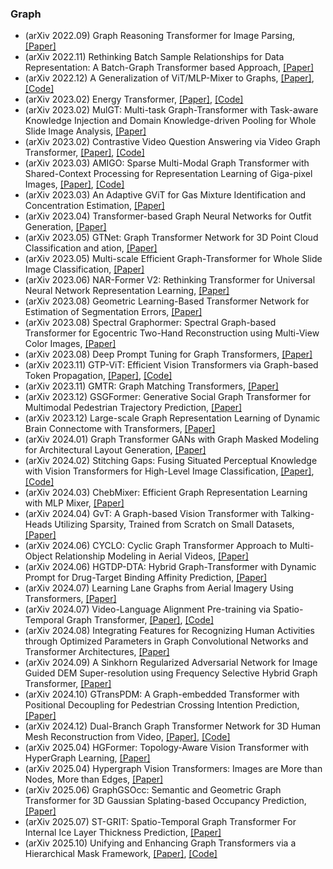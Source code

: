 ### Graph
- (arXiv 2022.09) Graph Reasoning Transformer for Image Parsing, [[Paper]](https://arxiv.org/pdf/2209.09545.pdf)
- (arXiv 2022.11) Rethinking Batch Sample Relationships for Data Representation: A Batch-Graph Transformer based Approach, [[Paper]](https://arxiv.org/pdf/2211.10622.pdf)
- (arXiv 2022.12) A Generalization of ViT/MLP-Mixer to Graphs, [[Paper]](https://arxiv.org/pdf/2212.13350.pdf), [[Code]](https://github.com/XiaoxinHe/Graph-MLPMixer)
- (arXiv 2023.02) Energy Transformer, [[Paper]](https://arxiv.org/pdf/2302.07253.pdf), [[Code]](https://github.com/bhoov/energy-transformer-jax)
- (arXiv 2023.02) MulGT: Multi-task Graph-Transformer with Task-aware Knowledge Injection and Domain Knowledge-driven Pooling for Whole Slide Image Analysis, [[Paper]](https://arxiv.org/pdf/2302.10574.pdf)
- (arXiv 2023.02) Contrastive Video Question Answering via Video Graph Transformer, [[Paper]](https://arxiv.org/pdf/2302.13668.pdf), [[Code]](https://github.com/doc-doc/CoVGT)
- (arXiv 2023.03) AMIGO: Sparse Multi-Modal Graph Transformer with Shared-Context Processing for Representation Learning of Giga-pixel Images, [[Paper]](https://arxiv.org/pdf/2303.00865.pdf), [[Code]](https://github.com/doc-doc/CoVGT)
- (arXiv 2023.03) An Adaptive GViT for Gas Mixture Identification and Concentration Estimation, [[Paper]](https://arxiv.org/pdf/2303.05685.pdf)
- (arXiv 2023.04) Transformer-based Graph Neural Networks for Outfit Generation, [[Paper]](https://arxiv.org/pdf/2304.08098.pdf)
- (arXiv 2023.05) GTNet: Graph Transformer Network for 3D Point Cloud Classification and ation, [[Paper]](https://arxiv.org/pdf/2305.15213.pdf)
- (arXiv 2023.05) Multi-scale Efficient Graph-Transformer for Whole Slide Image Classification, [[Paper]](https://arxiv.org/pdf/2305.15773.pdf)
- (arXiv 2023.06) NAR-Former V2: Rethinking Transformer for Universal Neural Network Representation Learning, [[Paper]](https://arxiv.org/pdf/2306.10792.pdf)
- (arXiv 2023.08) Geometric Learning-Based Transformer Network for Estimation of Segmentation Errors, [[Paper]](https://arxiv.org/pdf/2308.05068.pdf)
- (arXiv 2023.08) Spectral Graphormer: Spectral Graph-based Transformer for Egocentric Two-Hand Reconstruction using Multi-View Color Images, [[Paper]](https://arxiv.org/pdf/2308.11015.pdf)
- (arXiv 2023.08) Deep Prompt Tuning for Graph Transformers, [[Paper]](https://arxiv.org/pdf/2309.10131.pdf)
- (arXiv 2023.11) GTP-ViT: Efficient Vision Transformers via Graph-based Token Propagation, [[Paper]](https://arxiv.org/pdf/2311.03035.pdf), [[Code]](https://github.com/Ackesnal/GTP-ViT)
- (arXiv 2023.11) GMTR: Graph Matching Transformers, [[Paper]](https://arxiv.org/pdf/2311.08141.pdf)
- (arXiv 2023.12) GSGFormer: Generative Social Graph Transformer for Multimodal Pedestrian Trajectory Prediction, [[Paper]](https://arxiv.org/pdf/2312.04479.pdf)
- (arXiv 2023.12) Large-scale Graph Representation Learning of Dynamic Brain Connectome with Transformers, [[Paper]](https://arxiv.org/pdf/2312.14939.pdf)
- (arXiv 2024.01) Graph Transformer GANs with Graph Masked Modeling for Architectural Layout Generation, [[Paper]](https://arxiv.org/pdf/2401.07721.pdf)
- (arXiv 2024.02) Stitching Gaps: Fusing Situated Perceptual Knowledge with Vision Transformers for High-Level Image Classification, [[Paper]](https://arxiv.org/pdf/2402.19339.pdf), [[Code]](https://github.com/delfimpandiani/Stitching-Gaps)
- (arXiv 2024.03) ChebMixer: Efficient Graph Representation Learning with MLP Mixer, [[Paper]](https://arxiv.org/pdf/2403.16358.pdf)
- (arXiv 2024.04) GvT: A Graph-based Vision Transformer with Talking-Heads Utilizing Sparsity, Trained from Scratch on Small Datasets, [[Paper]](https://arxiv.org/pdf/2404.04924.pdf)
- (arXiv 2024.06) CYCLO: Cyclic Graph Transformer Approach to Multi-Object Relationship Modeling in Aerial Videos, [[Paper]](https://arxiv.org/pdf/2406.01029.pdf)
- (arXiv 2024.06) HGTDP-DTA: Hybrid Graph-Transformer with Dynamic Prompt for Drug-Target Binding Affinity Prediction, [[Paper]](https://arxiv.org/pdf/2406.17697.pdf)
- (arXiv 2024.07) Learning Lane Graphs from Aerial Imagery Using Transformers, [[Paper]](https://arxiv.org/pdf/2407.05687.pdf)
- (arXiv 2024.07) Video-Language Alignment Pre-training via Spatio-Temporal Graph Transformer, [[Paper]](https://arxiv.org/pdf/2407.11677.pdf), [[Code]](https://github.com/GXYM/STGT)
- (arXiv 2024.08) Integrating Features for Recognizing Human Activities through Optimized Parameters in Graph Convolutional Networks and Transformer Architectures, [[Paper]](https://arxiv.org/pdf/2408.16442.pdf)
- (arXiv 2024.09) A Sinkhorn Regularized Adversarial Network for Image Guided DEM Super-resolution using Frequency Selective Hybrid Graph Transformer, [[Paper]](https://arxiv.org/pdf/2409.14198.pdf)
- (arXiv 2024.10) GTransPDM: A Graph-embedded Transformer with Positional Decoupling for Pedestrian Crossing Intention Prediction, [[Paper]](https://arxiv.org/pdf/2409.20223.pdf)
- (arXiv 2024.12) Dual-Branch Graph Transformer Network for 3D Human Mesh Reconstruction from Video, [[Paper]](https://arxiv.org/pdf/2412.01179.pdf), [[Code]](https://github.com/TangTao-PKU/DGTR)
- (arXiv 2025.04) HGFormer: Topology-Aware Vision Transformer with HyperGraph Learning, [[Paper]](https://arxiv.org/pdf/2504.02440)
- (arXiv 2025.04) Hypergraph Vision Transformers: Images are More than Nodes, More than Edges, [[Paper]](https://arxiv.org/pdf/2504.08710)
- (arXiv 2025.06) GraphGSOcc: Semantic and Geometric Graph Transformer for 3D Gaussian Splating-based Occupancy Prediction, [[Paper]](https://arxiv.org/pdf/2506.14825)
- (arXiv 2025.07) ST-GRIT: Spatio-Temporal Graph Transformer For Internal Ice Layer Thickness Prediction, [[Paper]](https://arxiv.org/pdf/2507.07389)
- (arXiv 2025.10) Unifying and Enhancing Graph Transformers via a Hierarchical Mask Framework, [[Paper]](https://arxiv.org/pdf/2510.18825), [[Code]](https://github.com/null-xyj/M3Dphormer)
